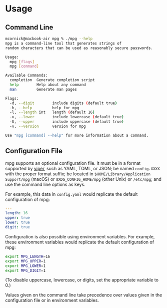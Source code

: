 # Usage

## Command Line

```sh
mcornick@macbook-air mpg % ./mpg --help
mpg is a command-line tool that generates strings of
random characters that can be used as reasonably secure passwords.

Usage:
  mpg [flags]
  mpg [command]

Available Commands:
  completion  Generate completion script
  help        Help about any command
  man         Generate man pages

Flags:
  -d, --digit        include digits (default true)
  -h, --help         help for mpg
  -l, --length int   length (default 16)
  -u, --lower        include lowercase (default true)
  -U, --upper        include uppercase (default true)
  -v, --version      version for mpg

Use "mpg [command] --help" for more information about a command.
```

## Configuration File

mpg supports an optional configuration file. It must be in a
format supported by [viper](https://github.com/spf13/viper), such as
YAML, TOML, or JSON; be named `config.XXXX` with the proper format
suffix; be located in `$HOME/Library/Application Support/mpg`
(macOS) or `$XDG_CONFIG_HOME/mpg` (other Unix) or
`/etc/mpg`; and use the command line options as keys.

For example, this data in `config.yaml` would replicate the default
configuration of mpg:

```yaml
---
length: 16
upper: true
lower: true
digit: true
```

Configuration is also possible using environment variables. For example,
these environment variables would replicate the default configuration of
mpg:

```sh
export MPG_LENGTH=16
export MPG_UPPER=1
export MPG_LOWER=1
export MPG_DIGIT=1
```

(To disable uppercase, lowercase, or digits, set the appropriate
variable to 0.)

Values given on the command line take precedence over values given in
the configuration file or in environment variables.
